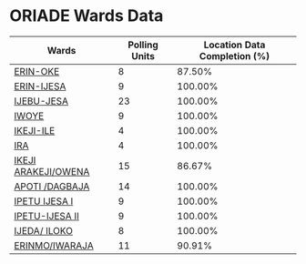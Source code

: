 
# ORIADE Wards Data

| Wards | Polling Units | Location Data Completion (%) |
| ---- | ----- | ------- |
| [ERIN-OKE](./wards/17997-erin-oke) | 8 | 87.50% |
| [ERIN-IJESA](./wards/17998-erin-ijesa) | 9 | 100.00% |
| [IJEBU-JESA](./wards/17999-ijebu-jesa) | 23 | 100.00% |
| [IWOYE](./wards/18000-iwoye) | 9 | 100.00% |
| [IKEJI-ILE](./wards/18001-ikeji-ile) | 4 | 100.00% |
| [IRA](./wards/18002-ira) | 4 | 100.00% |
| [IKEJI ARAKEJI/OWENA](./wards/18003-ikeji-arakeji/owena) | 15 | 86.67% |
| [APOTI /DAGBAJA](./wards/18004-apoti-/dagbaja) | 14 | 100.00% |
| [IPETU IJESA  I](./wards/18005-ipetu-ijesa-i) | 9 | 100.00% |
| [IPETU-IJESA  II](./wards/18006-ipetu-ijesa-ii) | 9 | 100.00% |
| [IJEDA/ ILOKO](./wards/18007-ijeda/-iloko) | 8 | 100.00% |
| [ERINMO/IWARAJA](./wards/18008-erinmo/iwaraja) | 11 | 90.91% |




